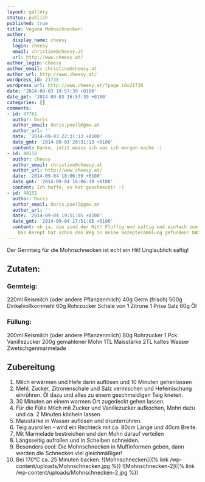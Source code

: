 ```yaml
---
layout: gallery
status: publish
published: true
title: Vegane Mohnschnecken!
author:
  display_name: cheesy
  login: cheesy
  email: christine@cheesy.at
  url: http://www.cheesy.at/
author_login: cheesy
author_email: christine@cheesy.at
author_url: http://www.cheesy.at/
wordpress_id: 21738
wordpress_url: http://www.cheesy.at/?page_id=21738
date: '2014-09-03 18:57:39 +0100'
date_gmt: '2014-09-03 16:57:39 +0100'
categories: []
comments:
- id: 47761
  author: Doris
  author_email: doris.poell@gmx.at
  author_url: ''
  date: '2014-09-03 22:31:13 +0100'
  date_gmt: '2014-09-03 20:31:13 +0100'
  content: Danke, jetzt weiss ich was ich morgen mache :)
- id: 48116
  author: cheesy
  author_email: christine@cheesy.at
  author_url: http://www.cheesy.at/
  date: '2014-09-04 18:06:39 +0100'
  date_gmt: '2014-09-04 16:06:39 +0100'
  content: Ich hoffe, es hat geschmeckt! :)
- id: 48151
  author: Doris
  author_email: doris.poell@gmx.at
  author_url: ''
  date: '2014-09-04 19:51:05 +0100'
  date_gmt: '2014-09-04 17:51:05 +0100'
  content: oh ja, die sind der Hit! Fluffig und saftig und einfach zum Reinbeissen!
    Das Rezept hat schon den Weg in meine Rezeptesammlung gefunden! DANKE! :)
---
```

Der Germteig für die Mohnschnecken ist echt ein Hit! Unglaublich saftig!
## Zutaten:
### Germteig:
220ml Reismilch (oder andere Pflanzenmilch)
40g Germ (frisch)
500g Dinkelvollkornmehl
60g Rohrzucker
Schale von 1 Zitrone
1 Prise Salz
60g Öl
### Füllung:
200ml Reismilch (oder andere Pflanzenmilch)
80g Rohrzucker
1 Pck. Vanillezucker
200g gemahlener Mohn
1TL Maisstärke
2TL kaltes Wasser
Zwetschgenmarmelade
## Zubereitung
1. Milch erwärmen und Hefe darin auflösen und 10 Minuten gehenlassen
2. Mehl, Zucker, Zitronenschale und Salz vermischen und Hefemischung einrühren. Öl dazu und alles zu einem geschmeidigen Teig kneten.
3. 30 Minuten an einem warmen Ort zugedeckt gehen lassen.
4. Für die Fülle Milch mit Zucker und Vanillezucker aufkochen, Mohn dazu und ca. 2 Minuten köcheln lassen
5. Maisstärke in Wasser auflösen und drunterrühren.
6. Teig ausrollen - wird ein Rechteck mit ca. 80cm Länge und 40cm Breite.
7. Mit Marmelade bestreichen und den Mohn darauf verteilen
8. Längsseitig aufrollen und in Scheiben schneiden.
9. Besonders cool: Die Mohnschnecken in Muffinformen geben, dann werden die Schnecken viel gleichmäßiger!
10. Bei 170°C ca. 25 Minuten backen.
![Mohnschnecken]({% link /wp-content/uploads/Mohnschnecken.jpg %})
![Mohnschnecken-2]({% link /wp-content/uploads/Mohnschnecken-2.jpg %})
